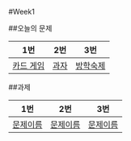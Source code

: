 #Week1

##오늘의 문제

| 1번                                               | 2번                                           | 3번                                              |
| ------------------------------------------------- | --------------------------------------------- | ------------------------------------------------ |
| [카드 게임](https://www.acmicpc.net/problem/5522) | [과자](https://www.acmicpc.net/problem/10156) | [방학숙제](https://www.acmicpc.net/problem/5532) |

##과제

| 1번          | 2번          | 3번          |
| ------------ | ------------ | ------------ |
| [문제이름]() | [문제이름]() | [문제이름]() |
